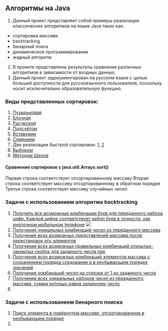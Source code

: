## Алгоритмы на Java
1. Данный проект представляет собой примеры реализации классических алгоритмов на языке Java таких как:
 - сортировка массива
 - backtracking
 - бинарный поиск
 - динамическое программирование
 - жадный алгоритм
 
2. В проекте представлены результаты сравнения различных алгоритмов в зависимости от входных данных.
3. Данный проект задокументирован на русском языке с целью большей доступности для русскоязычного пользователя, поскольку носит исключительно образовательную функцию.

### Виды представленных сортировок:
1. [Пузырьковая](https://github.com/porosyonocheg/algorithms/blob/master/src/arraySorting/BubbleSort.java)
2. [Блочная](https://github.com/porosyonocheg/algorithms/blob/master/src/arraySorting/BucketSort.java)
3. [Расческой](https://github.com/porosyonocheg/algorithms/blob/master/src/arraySorting/CombSort.java)
4. [Подсчётом](https://github.com/porosyonocheg/algorithms/blob/master/src/arraySorting/CountingSort.java)
5. [Вставками](https://github.com/porosyonocheg/algorithms/blob/master/src/arraySorting/InsertionSort.java)
6. [Слиянием](https://github.com/porosyonocheg/algorithms/blob/master/src/arraySorting/MergeSort.java)
7. Две реализации быстрой сортировки: [1](https://github.com/porosyonocheg/algorithms/blob/master/src/arraySorting/QuickSort.java), [2](https://github.com/porosyonocheg/algorithms/blob/master/src/arraySorting/QuickSort2.java)
8. [Выбором](https://github.com/porosyonocheg/algorithms/blob/master/src/arraySorting/SelectionSort.java)
9. [Методом Шелла](https://github.com/porosyonocheg/algorithms/blob/master/src/arraySorting/ShellSort.java)

#### Сравнение сортировок с java.util.Arrays.sort()
Первая строка соответствует отсортированному массиву
Вторая строка соответствует массиву отсортированному в обратном порядке
Третья строка соответствует массиву случайных чисел

### Задачи с использованием алгоритма backtracking
1. [Получить все возможные комбинации букв для переданного набора цифр. Каждой цифре соответствует набор букв в точности, как кнопочном мобильном телефоне](https://github.com/porosyonocheg/algorithms/blob/master/src/backtracking/LetterCombinationsOfAPhoneNumber.java)
![](https://www.yorku.ca/mack/chapter5-f2.jpg)
2. [Получение уникальных комбинаций чисел из переданного массива](https://github.com/porosyonocheg/algorithms/blob/master/src/backtracking/Subsets.java)
3. [Получение всех возможных представлений массива после перестановок его элементов](https://github.com/porosyonocheg/algorithms/blob/master/src/backtracking/Permutations.java)
4. [Получение всех возможных правильных комбинаций открытых-закрытых скобок для заданного числа пар](https://github.com/porosyonocheg/algorithms/blob/master/src/backtracking/PairsOfParentheses.java)
5. [Получение всех возможных комбинаций элементов массива с сохранением порядка следования и в неубывающем порядке значений](https://github.com/porosyonocheg/algorithms/blob/master/src/backtracking/IncreasingSubsequences.java)
6. [Получение комбинаций чисел на отрезке от 1 до заданного числа](https://github.com/porosyonocheg/algorithms/blob/master/src/backtracking/Combinations.java)
7. [Получение всех уникальных наборов чисел из переданного массива, сумма которых равна заданному числу](https://github.com/porosyonocheg/algorithms/blob/master/src/backtracking/CombinationSum.java)
8. []()

### Задачи с использованием бинарного поиска
1. [Поиск элемента в повёрнутом массиве, отсортированном в неубывающем порядке](https://github.com/porosyonocheg/algorithms/blob/master/src/binarySearch/SearchInRotatedSortedArray.java)
2. []()